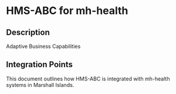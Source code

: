 # HMS-ABC for mh-health

## Description

Adaptive Business Capabilities

## Integration Points

This document outlines how HMS-ABC is integrated with mh-health systems in Marshall Islands.
